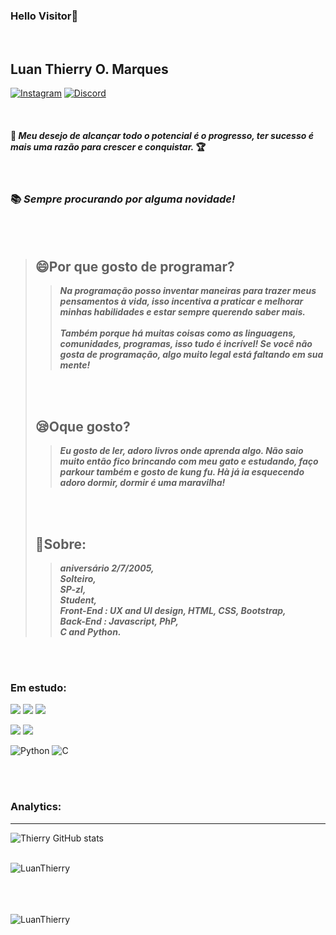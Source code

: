 ### Hello Visitor:ghost:


<br>

## Luan Thierry O. Marques
<a href="https://www.instagram.com/invites/contact/?i=9z0acq63dgbv&amp;utm_content=fp0um4j">![Instagram](https://img.shields.io/badge/-Instagram-FF34B3?style=social-square&labelColor=FF3E96&logo=Instagram&amp;logoColor=white&amp;link=https://www.instagram.com/invites/contact/?i=9z0acq63dgbv&amp;utm_content=fp0um4j)</a> 
<a href="https://discord.gg/bXsyauGnmN">![Discord](https://img.shields.io/badge/-Discord-gray?style=social-square&labelColor=black&logo=discord&logoColor=white&link=https://discord.gg/bXsyauGnmN)</a> 

<br>

#### :rose:  __*Meu desejo de alcançar todo o potencial é o progresso, ter sucesso é mais uma razão para crescer e conquistar.*__ :trophy:

<br>

### :books: ***Sempre procurando por alguma novidade!***

<br>
<br>

>## :smile:Por que gosto de programar?
>>***Na programação posso inventar maneiras para trazer meus pensamentos à vida, isso incentiva a praticar e melhorar minhas habilidades e estar sempre querendo saber mais. <br> <br> Também porque há muitas coisas como as linguagens, comunidades, programas, isso tudo é incrível! Se você não gosta de programação, algo muito legal está faltando em sua mente!***
> <br>
> <br>
> 
>## :sleepy:Oque gosto?
>>***Eu gosto de ler, adoro livros onde aprenda algo. Não saio muito então fico brincando com meu gato e estudando, faço parkour também e gosto de kung fu. Hà já ia esquecendo adoro dormir, dormir é uma maravilha!***
> <br>
> <br>
>
>## :panda_face:Sobre:
>>***aniversário 2/7/2005, <br>Solteiro, <br>SP-zl, <br>Student, <br>Front-End : UX and UI design, HTML, CSS, Bootstrap, <br>Back-End : Javascript, PhP, <br>C and Python.***
<br>
<br>

### Em estudo:
![](https://img.shields.io/badge/--FA8072?style=for-the-badge-square&logo=html5&logoColor=FF4500)
![](https://img.shields.io/badge/--63B8FF?style=for-the-badge-square&logo=css3&logoColor=1C86EE)
![](https://img.shields.io/badge/--purple?style=for-the-badge-square&logo=bootstrap&logoColor=8A2BE2)

![](https://img.shields.io/badge/--yellow?style=for-the-badge-square&logo=javascript)
![](https://img.shields.io/badge/--9FB6CD?style=for-the-badge-square&logo=PHP&logoColor=9FB6CD)

![Python](https://img.shields.io/badge/--blue?style=for-the-badge-square&logo=python&logoColor=FFFF00)
![C](https://img.shields.io/badge/--gray?style=for-the-badge-square&logo=c)

<br>
<br>

### Analytics:
<hr>

![Thierry GitHub stats](https://github-readme-stats.vercel.app/api?username=LuanThierry&show_icons=true&theme=blueberry)

<br>

<img align="left" src="https://github-readme-stats.vercel.app/api/top-langs/?username=LuanThierry&layout=compact&theme=material-palenight" alt="LuanThierry" />

<br>
<br>
<br>
<br>

<p align="left"> <img src="https://komarev.com/ghpvc/?username=LuanThierry" alt="LuanThierry" /> </p>

<!--
**LuanThierry/LuanThierry** is a ✨ _special_ ✨ repository because its `README.md` (this file) appears on your GitHub profile.

Here are some ideas to get you started:

- 🔭 I’m currently working on ...
- 🌱 I’m currently learning ...
- 👯 I’m looking to collaborate on ...
- 🤔 I’m looking for help with ...
- 💬 Ask me about ...
- 📫 How to reach me: ...
- 😄 Pronouns: ...
- ⚡ Fun fact -->

